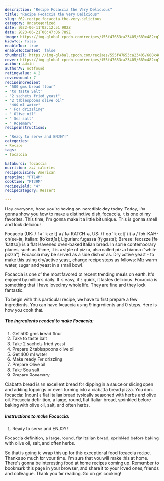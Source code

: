 ```yaml
---
description: "Recipe Focaccia the Very Delicious"
title: "Recipe Focaccia the Very Delicious"
slug: 662-recipe-focaccia-the-very-delicious
category: Uncategorized
date: 2022-06-11T02:12:51.902Z
date: 2023-06-21T06:47:06.789Z
image: https://img-global.cpcdn.com/recipes/555f47653ca23405/680x482cq70/focaccia-recipe-main-photo.jpg
hideToc: false
enableToc: true
enableTocContent: false
thumbnail: https://img-global.cpcdn.com/recipes/555f47653ca23405/680x482cq70/focaccia-recipe-main-photo.jpg
cover: https://img-global.cpcdn.com/recipes/555f47653ca23405/680x482cq70/focaccia-recipe-main-photo.jpg
author: Admin
authorAv: notfound
ratingvalue: 4.2
reviewcount: 7
recipeingredient:
- "500 gms bread flour"
- "to taste Salt"
- "2 sachets fried yeast"
- "2 tablespoons olive oil"
- "400 ml water"
- " For drizzling"
- " Olive oil"
- " Sea salt"
- " Rosemary"
recipeinstructions:

- "Ready to serve and ENJOY!"
categories:
- Recipe
tags:
- focaccia

katakunci: focaccia 
nutrition: 247 calories
recipecuisine: American
preptime: "PT14M"
cooktime: "PT39M"
recipeyield: "4"
recipecategory: Dessert

---
```



Hey everyone, hope you're having an incredible day today. Today, I'm gonna show you how to make a distinctive dish, focaccia. It is one of my favorites. This time, I'm gonna make it a little bit unique. This is gonna smell and look delicious.

Focaccia (UK: / f ə ˈ k æ tʃ ə / fə-KATCH-ə, US: / f oʊ ˈ k ɑː tʃ (i) ə / foh-KAH-ch(ee-)ə, Italian: [foˈkattʃa]; Ligurian: fugassa [fyˈɡasːa]; Barese: fecazze [fəˈkattsə]) is a flat leavened oven-baked Italian bread. In some contemporary places, such as Rome, it is a style of pizza, also called pizza bianca (&#34;white pizza&#34;). Focaccia may be served as a side dish or as. Dry active yeast - to make this using dry/active yeast, change recipe steps as follows: Mix warm water, sugar and yeast in a small bowl.

Focaccia is one of the most favored of recent trending meals on earth. It's enjoyed by millions daily. It is easy, it's quick, it tastes delicious. Focaccia is something that I have loved my whole life. They are fine and they look fantastic.


To begin with this particular recipe, we have to first prepare a few ingredients. You can have focaccia using 9 ingredients and 0 steps. Here is how you cook that.

<!--inarticleads1-->

##### The ingredients needed to make Focaccia:

1. Get 500 gms bread flour
1. Take to taste Salt
1. Take 2 sachets fried yeast
1. Prepare 2 tablespoons olive oil
1. Get 400 ml water
1. Make ready  For drizzling
1. Prepare  Olive oil
1. Take  Sea salt
1. Prepare  Rosemary


Ciabatta bread is an excellent bread for dipping in a sauce or slicing open and adding toppings or even turning into a ciabatta bread pizza. You don. focaccia: [noun] a flat Italian bread typically seasoned with herbs and olive oil. Focaccia definition, a large, round, flat Italian bread, sprinkled before baking with olive oil, salt, and often herbs. 

<!--inarticleads2-->

##### Instructions to make Focaccia:


1. Ready to serve and ENJOY!

Focaccia definition, a large, round, flat Italian bread, sprinkled before baking with olive oil, salt, and often herbs. 

So that is going to wrap this up for this exceptional food focaccia recipe. Thanks so much for your time. I'm sure that you will make this at home. There's gonna be interesting food at home recipes coming up. Remember to bookmark this page in your browser, and share it to your loved ones, friends and colleague. Thank you for reading. Go on get cooking!
